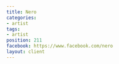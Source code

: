 ```yaml
---
title: Nero
categories:
- artist
tags:
- artist
position: 211
facebook: https://www.facebook.com/nero
layout: client
---
```


